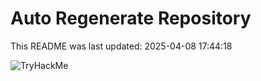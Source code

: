 # Auto Regenerate Repository

This README was last updated: 2025-04-08 17:44:18

 ![TryHackMe](https://tryhackme.com/badge/533634)